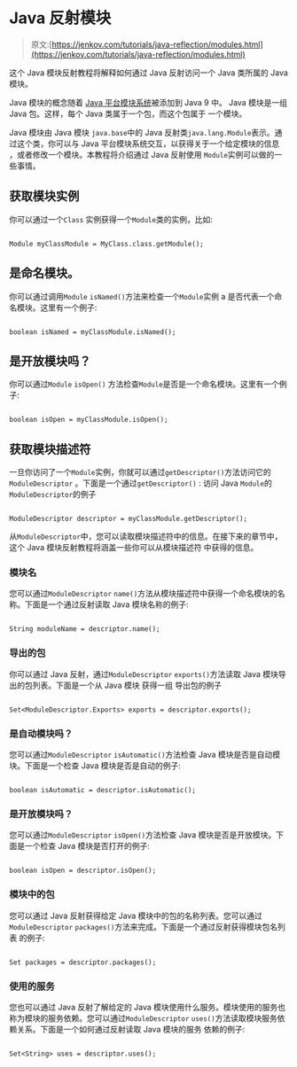 # Java 反射模块

> 原文:[https://jenkov.com/tutorials/java-reflection/modules.html](https://jenkov.com/tutorials/java-reflection/modules.html)

这个 Java 模块反射教程将解释如何通过 Java 反射访问一个 Java 类所属的 Java 模块。

Java 模块的概念随着 [Java 平台模块系统](/java/modules.html)被添加到 Java 9 中。 Java 模块是一组 Java 包。这样，每个 Java 类属于一个包，而这个包属于 一个模块。

Java 模块由 Java 模块 `java.base`中的 Java 反射类`java.lang.Module`表示。通过这个类，你可以与 Java 平台模块系统交互，以获得关于一个给定模块的信息 ，或者修改一个模块。本教程将介绍通过 Java 反射使用 `Module`实例可以做的一些事情。

## 获取模块实例

你可以通过一个`Class` 实例获得一个`Module`类的实例，比如:

```

Module myClassModule = MyClass.class.getModule();

```

## 是命名模块。

你可以通过调用`Module` `isNamed()`方法来检查一个`Module`实例 a 是否代表一个命名模块。这里有一个例子:

```

boolean isNamed = myClassModule.isNamed();

```

## 是开放模块吗？

你可以通过`Module` `isOpen()` 方法检查`Module`是否是一个命名模块。这里有一个例子:

```

boolean isOpen = myClassModule.isOpen();

```

## 获取模块描述符

一旦你访问了一个`Module`实例，你就可以通过`getDescriptor()`方法访问它的`ModuleDescriptor` 。下面是一个通过`getDescriptor()` : 访问 Java `Module`的 `ModuleDescriptor`的例子

```

ModuleDescriptor descriptor = myClassModule.getDescriptor();

```

从`ModuleDescriptor`中，您可以读取模块描述符中的信息。在接下来的章节中，这个 Java 模块反射教程将涵盖一些你可以从模块描述符 中获得的信息。

### 模块名

您可以通过`ModuleDescriptor` `name()`方法从模块描述符中获得一个命名模块的名称。下面是一个通过反射读取 Java 模块名称的例子:

```

String moduleName = descriptor.name();

```

### 导出的包

你可以通过 Java 反射，通过`ModuleDescriptor` `exports()`方法读取 Java 模块导出的包列表。下面是一个从 Java 模块 获得一组 导出包的例子

```

Set<ModuleDescriptor.Exports> exports = descriptor.exports();

```

### 是自动模块吗？

您可以通过`ModuleDescriptor` `isAutomatic()`方法检查 Java 模块是否是自动模块。下面是一个检查 Java 模块是否是自动的例子:

```

boolean isAutomatic = descriptor.isAutomatic();

```

### 是开放模块吗？

您可以通过`ModuleDescriptor` `isOpen()`方法检查 Java 模块是否是开放模块。下面是一个检查 Java 模块是否打开的例子:

```

boolean isOpen = descriptor.isOpen();

```

### 模块中的包

您可以通过 Java 反射获得给定 Java 模块中的包的名称列表。您可以通过`ModuleDescriptor` `packages()`方法来完成。下面是一个通过反射获得模块包名列表 的例子:

```

Set packages = descriptor.packages(); 
```

### 使用的服务

您也可以通过 Java 反射了解给定的 Java 模块使用什么服务。模块使用的服务也称为模块的服务依赖。您可以通过`ModuleDescriptor` `uses()`方法读取模块服务依赖关系。下面是一个如何通过反射读取 Java 模块的服务 依赖的例子:

```

Set<String> uses = descriptor.uses();

```